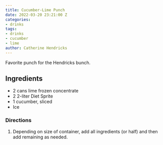 ```yaml
---
title: Cucumber-Lime Punch
date: 2022-03-20 23:21:00 Z
categories:
- drinks
tags:
- drinks
- cucumber
- lime
author: Catherine Hendricks
---
```


Favorite punch for the Hendricks bunch. 

## Ingredients
* 2 cans lime frozen concentrate
* 2 2-liter Diet Sprite 
* 1 cucumber, sliced
* Ice 

### Directions
1. Depending on size of container, add all ingredients (or half) and then add remaining as needed. 

